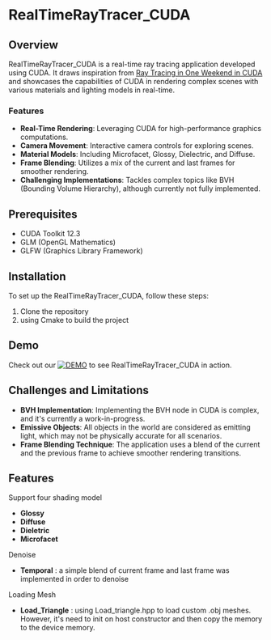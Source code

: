 # RealTimeRayTracer_CUDA

## Overview
RealTimeRayTracer_CUDA is a real-time ray tracing application developed using CUDA. It draws inspiration from [Ray Tracing in One Weekend in CUDA](https://github.com/rogerallen/raytracinginoneweekendincuda) and showcases the capabilities of CUDA in rendering complex scenes with various materials and lighting models in real-time.

### Features
- **Real-Time Rendering**: Leveraging CUDA for high-performance graphics computations.
- **Camera Movement**: Interactive camera controls for exploring scenes.
- **Material Models**: Including Microfacet, Glossy, Dielectric, and Diffuse.
- **Frame Blending**: Utilizes a mix of the current and last frames for smoother rendering.
- **Challenging Implementations**: Tackles complex topics like BVH (Bounding Volume Hierarchy), although currently not fully implemented.

## Prerequisites
- CUDA Toolkit 12.3
- GLM (OpenGL Mathematics)
- GLFW (Graphics Library Framework)

## Installation
To set up the RealTimeRayTracer_CUDA, follow these steps:

1. Clone the repository
2. using Cmake to build the project

## Demo
Check out our [![DEMO](url-of-the-thumbnail)](https://www.youtube.com/video/49SIkR3sGUk) to see RealTimeRayTracer_CUDA in action.

## Challenges and Limitations
- **BVH Implementation**: Implementing the BVH node in CUDA is complex, and it's currently a work-in-progress.
- **Emissive Objects**: All objects in the world are considered as emitting light, which may not be physically accurate for all scenarios.
- **Frame Blending Technique**: The application uses a blend of the current and the previous frame to achieve smoother rendering transitions.

## Features

Support four shading model
- **Glossy**
- **Diffuse**
- **Dieletric**
- **Microfacet**

Denoise 
- **Temporal** : a simple blend of current frame and last frame was implemented in order to denoise

Loading Mesh
- **Load_Triangle** : using Load_triangle.hpp to load custom .obj meshes. However, it's need to init on host constructor and then copy the memory to the device memory. 

